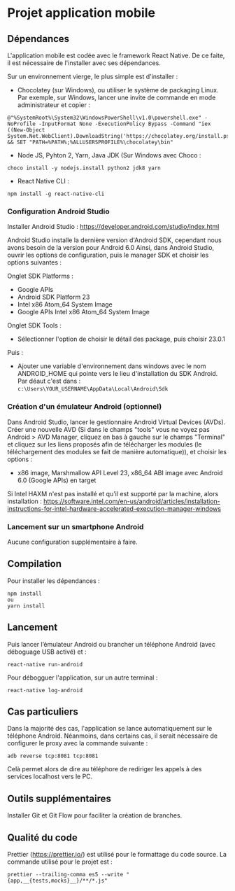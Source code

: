 # Projet application mobile

## Dépendances

L'application mobile est codée avec le framework React Native. De ce faite, il est nécessaire de l'installer avec ses dépendances.

Sur un environnement vierge, le plus simple est d'installer :

* Chocolatey (sur Windows), ou utiliser le système de packaging Linux. Par exemple, sur Windows, lancer une invite de commande en mode administrateur et copier :
```
@"%SystemRoot%\System32\WindowsPowerShell\v1.0\powershell.exe" -NoProfile -InputFormat None -ExecutionPolicy Bypass -Command "iex ((New-Object System.Net.WebClient).DownloadString('https://chocolatey.org/install.ps1'))" && SET "PATH=%PATH%;%ALLUSERSPROFILE%\chocolatey\bin"
```

* Node JS, Pyhton 2, Yarn, Java JDK (Sur Windows avec Choco :
```
choco install -y nodejs.install python2 jdk8 yarn
```

* React Native CLI : 
```
npm install -g react-native-cli
```

### Configuration Android Studio

Installer Android Studio : https://developer.android.com/studio/index.html

Android Studio installe la dernière version d'Android SDK, cependant nous avons besoin de la version pour Android 6.0
Ainsi, dans Android Studio, ouvrir les options de configuration, puis le manager SDK et choisir les options suivantes :

Onglet SDK Platforms :
* Google APIs
* Android SDK Platform 23
* Intel x86 Atom_64 System Image
* Google APIs Intel x86 Atom_64 System Image

Onglet SDK Tools :
* Sélectionner l'option de choisir le détail des package, puis choisir 23.0.1

Puis :

* Ajouter une variable d'environnement dans windows avec le nom ANDROID_HOME qui pointe vers le lieu d'installation du SDK Android. Par déaut c'est dans : ```c:\Users\YOUR_USERNAME\AppData\Local\Android\Sdk```

### Création d'un émulateur Android (optionnel)

Dans Android Studio, lancer le gestionnaire Android Virtual Devices (AVDs). Créer une nouvelle AVD (Si dans le champs "tools" vous ne voyez pas Android > AVD Manager, cliquez en bas à gauche sur le champs "Terminal" et cliquez sur les liens proposés afin de télécharger les modules (le téléchargement des modules se fait de manière automatique)), et choisir les options :

* x86 image, Marshmallow API Level 23, x86_64 ABI image avec Android 6.0 (Google APIs) en target

Si Intel HAXM n'est pas installé et qu'il est supporté par la machine, alors installation : https://software.intel.com/en-us/android/articles/installation-instructions-for-intel-hardware-accelerated-execution-manager-windows

### Lancement sur un smartphone Android

Aucune configuration supplémentaire à faire.


## Compilation

Pour installer les dépendances : 

```
npm install
ou
yarn install
```

## Lancement

Puis lancer l’émulateur Android ou brancher un téléphone Android (avec déboguage USB activé) et :

```
react-native run-android
```

Pour débogguer l'application, sur un autre terminal :
```
react-native log-android
```

## Cas particuliers

Dans la majorité des cas, l'application se lance automatiquement sur le téléphone Android. Néanmoins, dans certains cas, il serait nécessaire  de configurer le proxy avec la commande suivante :

```
adb reverse tcp:8081 tcp:8081
```

Celà permet alors de dire au téléphore de rediriger les appels à des services localhost vers le PC.

## Outils supplémentaires

Installer Git et Git Flow pour faciliter la création de branches.

## Qualité du code

Prettier (https://prettier.io/) est utilisé pour le formattage du code source.
La commande utilisé pour le projet est :
```
prettier --trailing-comma es5 --write "{app,__{tests,mocks}__}/**/*.js"
```